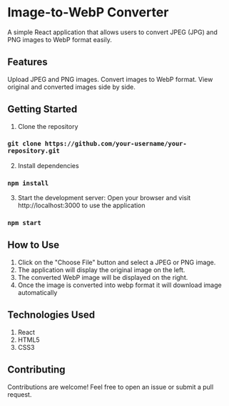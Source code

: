 # Image-to-WebP Converter

A simple React application that allows users to convert JPEG (JPG) and PNG images to WebP format easily.

## Features
Upload JPEG and PNG images.
Convert images to WebP format.
View original and converted images side by side.


## Getting Started

1. Clone the repository 
### `git clone https://github.com/your-username/your-repository.git`

2. Install dependencies
### `npm install`

3. Start the development server:
Open your browser and visit http://localhost:3000 to use the application
### `npm start`


## How to Use
1. Click on the "Choose File" button and select a JPEG or PNG image.
2. The application will display the original image on the left.
3. The converted WebP image will be displayed on the right.
4. Once the image is converted into webp format it will download image automatically

## Technologies Used
1. React
2. HTML5
3. CSS3

## Contributing
Contributions are welcome! Feel free to open an issue or submit a pull request.

